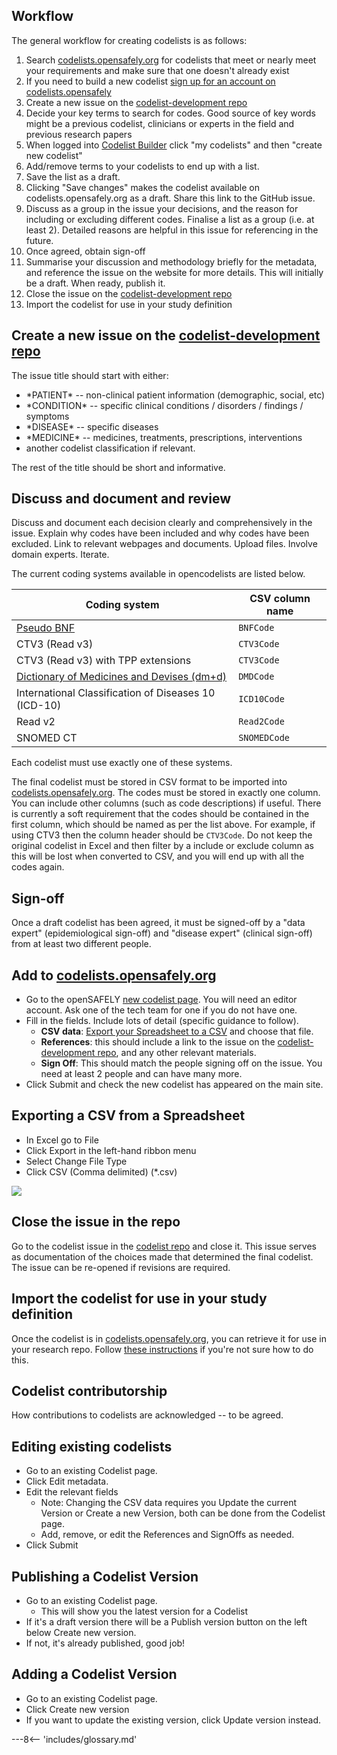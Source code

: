 ## Workflow

The general workflow for creating codelists is as follows:

1. Search [codelists.opensafely.org](https://codelists.opensafely.org) for codelists that meet or nearly meet your requirements and make sure that one doesn't already exist
1. If you need to build a new codelist [sign up for an account on codelists.opensafely](https://codelists.opensafely.org/accounts/register/)
1. Create a new issue on the [codelist-development repo](https://github.com/opensafely/codelist-development)
1. Decide your key terms to search for codes. Good source of key words might be a previous codelist, clinicians or experts in the field and
previous research papers
1. When logged into [Codelist Builder](https://codelists.opensafely.org/accounts/login/)  click "my codelists" and then "create new codelist"
1. Add/remove terms to your codelists to end up with a list. 
1. Save the list as a draft.
1. Clicking "Save changes" makes the codelist available on codelists.opensafely.org as a draft. Share this link to the GitHub issue.
1. Discuss as a group in the issue your decisions, and the reason for including or excluding different codes. Finalise a list
as a group (i.e. at least 2). Detailed reasons are helpful in this issue for referencing in the future. 
1. Once agreed, obtain sign-off
1. Summarise your discussion and methodology briefly for the metadata, and reference the issue on the website for more details.  This will initially be a draft. When ready, publish it. 
1. Close the issue on the [codelist-development repo](https://github.com/opensafely/codelist-development)
1. Import the codelist for use in your study definition

## Create a new issue on the [codelist-development repo](https://github.com/opensafely/codelist-development)

The issue title should start with either: 

* \*PATIENT\* -- non-clinical patient information (demographic, social, etc)
* \*CONDITION\* -- specific clinical conditions / disorders / findings / symptoms
* \*DISEASE\* -- specific diseases
* \*MEDICINE\* -- medicines, treatments, prescriptions, interventions
* another codelist classification if relevant. 

<!--are these appropriate classifications? disease versus condition is a notoriously poorly-understood distinction. 
what about symptoms, disorders, etc. does it matter?</font>-->

The rest of the title should be short and informative. 

## Discuss and document and review

Discuss and document each decision clearly and comprehensively in the issue. Explain why codes have been included and 
why codes have been excluded. Link to relevant webpages and documents. Upload files. Involve domain experts. Iterate.

The current coding systems available in opencodelists are listed below. 

| Coding system  | CSV column name |
| ---- | ---- |
| [Pseudo BNF](https://ebmdatalab.net/prescribing-data-bnf-codes/)  | `BNFCode`  |
| CTV3 (Read v3)  | `CTV3Code`  |
| CTV3 (Read v3) with TPP extensions  | `CTV3Code`  |
| [Dictionary of Medicines and Devises (dm+d)](https://ebmdatalab.net/what-is-the-dmd-the-nhs-dictionary-of-medicines-and-devices/)  | `DMDCode`  |
| International Classification of Diseases 10 (ICD-10)  | `ICD10Code`  |
| Read v2  | `Read2Code`  |
| SNOMED CT  | `SNOMEDCode`  |


Each codelist must use exactly one of these systems. 

The final codelist must be stored in CSV format to be imported 
into [codelists.opensafely.org](https://codelists.opensafely.org). The codes must be stored in exactly one column. 
You can include other columns (such as code descriptions) if useful. There is currently a soft requirement that the 
codes should be contained in the first column, which should be named as per the list above. For example, if using 
CTV3 then the column header should be `CTV3Code`. Do not keep the original codelist in Excel and then filter by a include or exclude
column as this will be lost when converted to CSV, and you will end up with all the codes again. 

## Sign-off

Once a draft codelist has been agreed, it must be signed-off by a "data expert" (epidemiological sign-off) and 
"disease expert" (clinical sign-off) from at least two different people. 


## Add to [codelists.opensafely.org](https://codelists.opensafely.org)

* Go to the openSAFELY [new codelist page](https://codelists.opensafely.org/codelist/opensafely/). 
You will need an editor account. Ask one of the tech team for one if you do not have one.
* Fill in the fields. Include lots of detail (specific guidance to follow).
	* **CSV data**: [Export your Spreadsheet to a CSV](https://github.com/opensafely/documentation/blob/master/codelist%20creation.md#exporting-a-csv-from-a-spreadsheet) and choose that file.
	* **References**: this should include a link to the issue on the [codelist-development repo](https://github.com/opensafely/codelist-development), and any other relevant materials.
	* **Sign Off**: This should match the people signing off on the issue. You need at least 2 people and can have many more. 
* Click Submit and check the new codelist has appeared on the main site.


## Exporting a CSV from a Spreadsheet
* In Excel go to File
* Click Export in the left-hand ribbon menu
* Select Change File Type
* Click CSV (Comma delimited) (\*.csv)

![](https://user-images.githubusercontent.com/40460354/90112253-a7737680-dd47-11ea-8271-a43b37a65bd5.png)


## Close the issue in the repo

Go to the codelist issue in the [codelist repo](https://github.com/opensafely/codelist-development) and close it. 
This issue serves as documentation of the choices made that determined the final codelist. The issue can be 
re-opened if revisions are required.

## Import the codelist for use in your study definition

Once the codelist is in [codelists.opensafely.org](https://codelists.opensafely.org), you can retrieve it for use in 
your research repo. Follow [these instructions](https://github.com/opensafely/documentation/blob/master/Onboarding%20analysts.md#add-the-relevant-codelist-and-commit) if you're not sure how to do this.

## Codelist contributorship

How contributions to codelists are acknowledged -- to be agreed.

## Editing existing codelists

* Go to an existing Codelist page.
* Click Edit metadata.
* Edit the relevant fields
	* Note: Changing the CSV data requires you Update the current Version or Create a new Version, both can be done from the Codelist page.
	* Add, remove, or edit the References and SignOffs as needed.
* Click Submit

## Publishing a Codelist Version

* Go to an existing Codelist page.
	* This will show you the latest version for a Codelist
* If it's a draft version there will be a Publish version button on the left below Create new version.
* If not, it's already published, good job!


## Adding a Codelist Version

* Go to an existing Codelist page.
* Click Create new version
* If you want to update the existing version, click Update version instead.


---8<-- 'includes/glossary.md'
